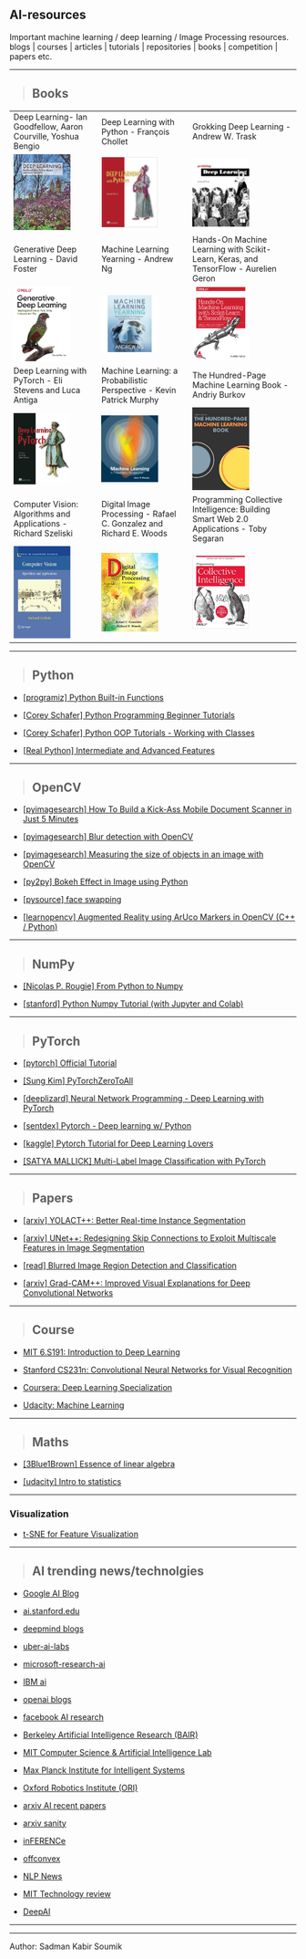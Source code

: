 ## AI-resources
Important machine learning / deep learning / Image Processing resources.  blogs | courses | articles | tutorials | repositories | books | competition | papers etc. 

---

> ## Books

<table>
  <tr>
     <td>Deep Learning- Ian Goodfellow, Aaron Courville, Yoshua Bengio</td>
     <td>Deep Learning with Python - François Chollet</td>
     <td>Grokking Deep Learning - Andrew W. Trask </td>
  </tr>
  
  <tr>
    <td><img src="static/deep_learning.jpg" width=100></td>
    <td><img src="static/francois_chollet.jpg" width=100></td>
    <td><img src="static/grokking.jpeg" width=100></td>
  </tr>

  <tr>
     <td>Generative Deep Learning - David Foster</td>
     <td>Machine Learning Yearning - Andrew Ng</td>
     <td>Hands-On Machine Learning with Scikit-Learn, Keras, and TensorFlow - Aurelien Geron </td>
  </tr>
  
  <tr>
    <td><img src="static/david_foster.jpg" width=100></td>
    <td><img src="static/yearnig.jpg" width=100></td>
    <td><img src="static/hands-on.jpg" width=100></td>
  </tr>

  <tr>
     <td>Deep Learning with PyTorch - Eli Stevens and Luca Antiga </td>
     <td>Machine Learning: a Probabilistic Perspective - Kevin Patrick Murphy</td>
     <td>The Hundred-Page Machine Learning Book - Andriy Burkov </td>
  </tr>
  
  <tr>
    <td><img src="static/pytorch.jpeg" width=100></td>
    <td><img src="static/kevin_patrick.jpg" width=100></td>
    <td><img src="static/burkov.jpg" width=100></td>
  </tr>

  <tr>
     <td>Computer Vision: Algorithms and Applications - Richard Szeliski </td>
     <td>Digital Image Processing - Rafael C. Gonzalez and Richard E. Woods</td>
     <td>Programming Collective Intelligence: Building Smart Web 2.0 Applications - Toby Segaran</td>
  </tr>
  
  <tr>
    <td><img src="static/computer_vision.jpg" width=100></td>
    <td><img src="static/digital_image_processing.jpg" width=100></td>
    <td><img src="static/collective_intelligence.jpg" width=100></td>
  </tr>


 </table>



---
> ## Python

- [[programiz] Python Built-in Functions](https://www.programiz.com/python-programming/methods/built-in)

- [[Corey Schafer] Python Programming Beginner Tutorials](https://www.youtube.com/playlist?list=PL-osiE80TeTskrapNbzXhwoFUiLCjGgY7)

- [[Corey Schafer] Python OOP Tutorials - Working with Classes](https://www.youtube.com/playlist?list=PL-osiE80TeTsqhIuOqKhwlXsIBIdSeYtc)
- [[Real Python] Intermediate and Advanced Features](https://www.youtube.com/playlist?list=PLP8GkvaIxJP0VAXF3USi9U4JnpxUvQXHx)

---
> ## OpenCV
- [[pyimagesearch] How To Build a Kick-Ass Mobile Document Scanner in Just 5 Minutes](https://www.pyimagesearch.com/2014/09/01/build-kick-ass-mobile-document-scanner-just-5-minutes/)

- [[pyimagesearch] Blur detection with OpenCV](https://www.pyimagesearch.com/2015/09/07/blur-detection-with-opencv/)

- [[pyimagesearch] Measuring the size of objects in an image with OpenCV](https://www.pyimagesearch.com/2016/03/28/measuring-size-of-objects-in-an-image-with-opencv/)

- [[py2py] Bokeh Effect in Image using Python](https://py2py.com/bokeh-effect-in-image-using-python/)

- [[pysource] face swapping](https://pysource.com/2019/04/04/face-swapping-opencv-with-python-part-1/)

- [[learnopencv] Augmented Reality using ArUco Markers in OpenCV (C++ / Python)](https://www.learnopencv.com/augmented-reality-using-aruco-markers-in-opencv-c-python/)

---
> ## NumPy

- [[Nicolas P. Rougie] From Python to Numpy](https://www.labri.fr/perso/nrougier/from-python-to-numpy/)

- [[stanford] Python Numpy Tutorial (with Jupyter and Colab)](https://cs231n.github.io/python-numpy-tutorial/)

---
> ## PyTorch
- [[pytorch] Official Tutorial](https://pytorch.org/tutorials/)

- [[Sung Kim] PyTorchZeroToAll](https://www.youtube.com/playlist?list=PLlMkM4tgfjnJ3I-dbhO9JTw7gNty6o_2m)

- [[deeplizard] Neural Network Programming - Deep Learning with PyTorch](https://www.youtube.com/playlist?list=PLZbbT5o_s2xrfNyHZsM6ufI0iZENK9xgG)

- [[sentdex] Pytorch - Deep learning w/ Python](https://www.youtube.com/playlist?list=PLQVvvaa0QuDdeMyHEYc0gxFpYwHY2Qfdh)

- [[kaggle] Pytorch Tutorial for Deep Learning Lovers](https://www.kaggle.com/kanncaa1/pytorch-tutorial-for-deep-learning-lovers)

- [[SATYA MALLICK] Multi-Label Image Classification with PyTorch](https://www.learnopencv.com/multi-label-image-classification-with-pytorch/)

---

> ## Papers

- [[arxiv] YOLACT++: Better Real-time Instance Segmentation](https://arxiv.org/abs/1912.06218)

- [[arxiv] UNet++: Redesigning Skip Connections to Exploit Multiscale Features in Image Segmentation](https://arxiv.org/abs/1912.05074)

- [[read] Blurred Image Region Detection and Classification](https://fled.github.io/paper/blur.pdf)

- [[arxiv] Grad-CAM++: Improved Visual Explanations for Deep Convolutional Networks](https://arxiv.org/abs/1710.11063)


---
> ## Course
- [MIT 6.S191: Introduction to Deep Learning](https://www.youtube.com/playlist?list=PLtBw6njQRU-rwp5__7C0oIVt26ZgjG9NI)
- [Stanford CS231n: Convolutional Neural Networks for Visual Recognition](http://cs231n.stanford.edu/)
- [Coursera: Deep Learning Specialization](https://www.coursera.org/specializations/deep-learning)

- [Udacity: Machine Learning](https://classroom.udacity.com/courses/ud262)

---
> ## Maths
- [[3Blue1Brown] Essence of linear algebra](https://www.youtube.com/playlist?list=PLZHQObOWTQDPD3MizzM2xVFitgF8hE_ab)

- [[udacity] Intro to statistics](https://classroom.udacity.com/courses/st101)

---
### Visualization

- [t-SNE for Feature Visualization](https://www.learnopencv.com/t-sne-for-feature-visualization/)

---

> ## AI trending news/technolgies
- [Google AI Blog](https://ai.googleblog.com/)
- [ai.stanford.edu](https://ai.stanford.edu/)
- [deepmind blogs](https://deepmind.com/blog)
- [uber-ai-labs](https://eng.uber.com/tag/uber-ai-labs/)
- [microsoft-research-ai](https://www.microsoft.com/en-us/research/lab/microsoft-research-ai/)
- [IBM ai](http://www.research.ibm.com/ai/#)
- [openai blogs](https://openai.com/blog/)
- [facebook AI research](https://research.fb.com/publications/)

- [Berkeley Artificial Intelligence Research (BAIR)](https://bair.berkeley.edu/)
- [MIT Computer Science & Artificial Intelligence Lab](https://www.csail.mit.edu/)
- [Max Planck Institute for Intelligent Systems](https://is.tuebingen.mpg.de/)
- [Oxford Robotics Institute (ORI)](https://ori.ox.ac.uk/)
- [arxiv AI recent papers](https://arxiv.org/list/cs.AI/recent)
- [arxiv sanity](http://www.arxiv-sanity.com/)
- [inFERENCe](https://www.inference.vc/)
- [offconvex](http://www.offconvex.org/)
- [NLP News](http://newsletter.ruder.io/)
- [MIT Technology review](https://www.technologyreview.com/)
- [DeepAI](https://deepai.org/)

---
---

Author: Sadman Kabir Soumik
